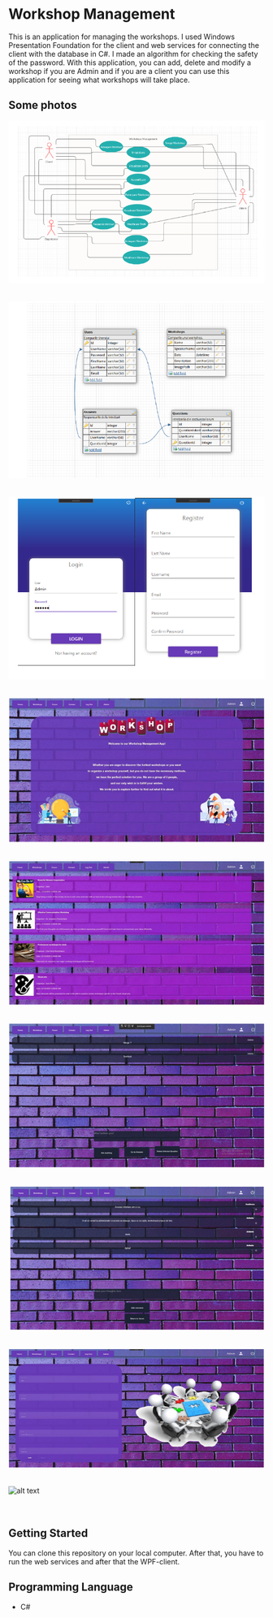 # Workshop Management
This is an application for managing the workshops. I used Windows Presentation Foundation for the client and web services for connecting the client with the database in C#.
I made an algorithm for checking the safety of the password. With this application, you can add, delete and modify a workshop if you are Admin and if you are a client you can use this application for seeing what workshops will take place.
## Some photos
![alt text](https://github.com/Piciorus-Ovidiu-Mihai/Photos/blob/master/work1.PNG)<br/><br/><br/>
![alt text](https://github.com/Piciorus-Ovidiu-Mihai/Photos/blob/master/work2.PNG)<br/><br/><br/>
![alt text](https://github.com/Piciorus-Ovidiu-Mihai/Photos/blob/master/work3.PNG)<br/><br/><br/>
![alt text](https://github.com/Piciorus-Ovidiu-Mihai/Photos/blob/master/work4.PNG)<br/><br/><br/>
![alt text](https://github.com/Piciorus-Ovidiu-Mihai/Photos/blob/master/work5.PNG)<br/><br/><br/>
![alt text](https://github.com/Piciorus-Ovidiu-Mihai/Photos/blob/master/work6.PNG)<br/><br/><br/>
![alt text](https://github.com/Piciorus-Ovidiu-Mihai/Photos/blob/master/work7.PNG)<br/><br/><br/>
![alt text](https://github.com/Piciorus-Ovidiu-Mihai/Photos/blob/master/work8.PNG)<br/><br/><br/>
![alt text](https://github.com/Piciorus-Ovidiu-Mihai/Photos/blob/master/work9.PNG)<br/><br/><br/>

## Getting Started
You can clone this repository on your local computer. After that, you have to run the web services and after that the WPF-client.

## Programming Language
* C#
